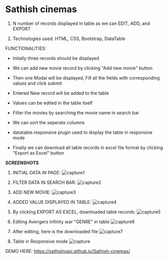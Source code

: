 # Sathish cinemas

1. N number of records displayed in table as we can EDIT, ADD, and EXPORT 

2. Technologies used: HTML, CSS, Bootstrap, DataTable


FUNCTIONALITIES:

  * Intially three records should be displayed 
  
  * We can add new movie record by clicking "Add new movie" button 
  
  * Then one Modal will be displayed, Fill all the fields with corresponding values and click submit
  
  * Entered New record will be added to the table
  
  * Values can be edited in the table itself 
  
  * Filter the movies by searching the movie name in search bar
  
  * We can sort the seperate columns
  
  * datatable.responsive plugin used to display the table in responsive mode
  
  * Finally we can download all table records in excel file format by clicking "Export as Excel" button
  
  
  ***SCREENSHOTS***
  
1. INITIAL DATA IN PAGE:
![capture1](https://user-images.githubusercontent.com/19771986/48548792-e2871280-e8f3-11e8-97dd-c1b75be88e8c.PNG)
  
2. FILTER DATA IN SEARCH BAR:
![capture2](https://user-images.githubusercontent.com/19771986/48548794-e2871280-e8f3-11e8-9d2d-cdd646ebfe8a.PNG)

3. ADD NEW MOVIE:
![capture3](https://user-images.githubusercontent.com/19771986/48548783-e155e580-e8f3-11e8-93a7-87269ed492b5.PNG)

4. ADDED VALUE DISPLAYED IN TABLE:
![capture4](https://user-images.githubusercontent.com/19771986/48548786-e155e580-e8f3-11e8-8a4e-81eadb80e814.PNG)

5. By clicking EXPORT AS EXCEL, downloaded table records:
![capture5](https://user-images.githubusercontent.com/19771986/48548787-e1ee7c00-e8f3-11e8-8fde-28deba387135.PNG)

6. Editing Avengers infinity war "GENRE" in table
![capture6](https://user-images.githubusercontent.com/19771986/48548788-e1ee7c00-e8f3-11e8-9c1e-3cdfe4a5a1ae.PNG)
  
7. After editing, here is the downloaded file
![capture7](https://user-images.githubusercontent.com/19771986/48548790-e2871280-e8f3-11e8-9c81-7582f086b6ee.PNG)

8. Table in Responsive mode
![capture](https://user-images.githubusercontent.com/19771986/48598740-5ffd6200-e98a-11e8-8fda-c758e6363922.PNG)


DEMO HERE: https://sathishvasi.github.io/Sathish-cinemas/
